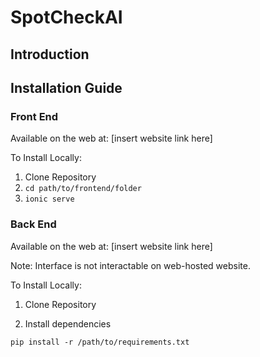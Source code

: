 # SpotCheckAI

## Introduction

## Installation Guide

### Front End

Available on the web at: [insert website link here]

To Install Locally:

1. Clone Repository
2. ```cd path/to/frontend/folder```
3. ```ionic serve```


### Back End

Available on the web at: [insert website link here]

Note: Interface is not interactable on web-hosted website.

To Install Locally:

1. Clone Repository

2. Install dependencies

```
pip install -r /path/to/requirements.txt
```
